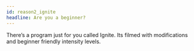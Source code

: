 ```yaml
---
id: reason2_ignite
headline: Are you a beginner?
---
```


There’s a program just for you called Ignite. Its filmed with modifications and beginner friendly intensity levels.
